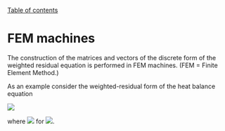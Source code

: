 [Table of contents](https://petrkryslucsd.github.io/FinEtools.jl)

# FEM machines

The construction of the matrices and vectors of the discrete form of the weighted residual equation is performed in FEM  machines. (FEM = Finite Element Method.)

As an example consider the weighted-residual form of the heat balance equation

<img src="http://latex.codecogs.com/svg.latex? \int_{V}  \vartheta c_V\frac{\partial T}{\partial t} \; \mathrm{d} V
            +\int_{V}(\mathrm{grad}\vartheta)\; {\kappa} (\mathrm{grad}T
            )^T\; \mathrm{d} V 
            -\int_{V}  \vartheta Q \; \mathrm{d} V  
            +\int_{S_2} \vartheta\;\overline{{q}}_{n}\; \mathrm{d} S+ \int_{S_3} \vartheta\;h
            (T-T_a)  \; \mathrm{d} S = 0 " border="0" />

where <img src="http://latex.codecogs.com/svg.latex? \vartheta(\mbf{x}) =0" border="0"/> for <img src="http://latex.codecogs.com/svg.latex? \mbf{x}\in{S_1} " border="0"/>.